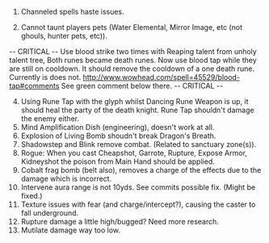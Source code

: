 1. Channeled spells haste issues.

2. Cannot taunt players pets (Water Elemental, Mirror Image, etc (not ghouls, hunter pets, etc)).

 -- CRITICAL --
Use blood strike two times with Reaping talent from unholy talent tree,
Both runes became death runes. Now use blood tap while they are still on cooldown.
It should remove the cooldown of a one death rune. Currently is does not.
http://www.wowhead.com/spell=45529/blood-tap#comments
See green comment below there.
 -- CRITICAL --

4. Using Rune Tap with the glyph whilst Dancing Rune Weapon is up, it 
   should heal the party of the death knight.
   Rune Tap shouldn't damage the enemy either.
5. Mind Amplification Dish (engineering), doesn't work at all.
6. Explosion of Living Bomb shoudn't break Dragon's Breath.
7. Shadowstep and Blink remove combat.
   (Related to sanctuary zone(s)).
8. Rogue: When you cast Cheapshot, Garrote, Rupture, Expose Armor, Kidneyshot the poison from Main Hand should be applied.
9. Cobalt frag bomb (belt also), removes a charge of the effects due to the damage which is incorrect.
10. Intervene aura range is not 10yds. See commits possible fix. (Might be fixed.)
11. Texture issues with fear (and charge/intercept?), causing the caster to fall underground.
12. Rupture damage a little high/bugged? Need more research.
13. Mutilate damage way too low.
